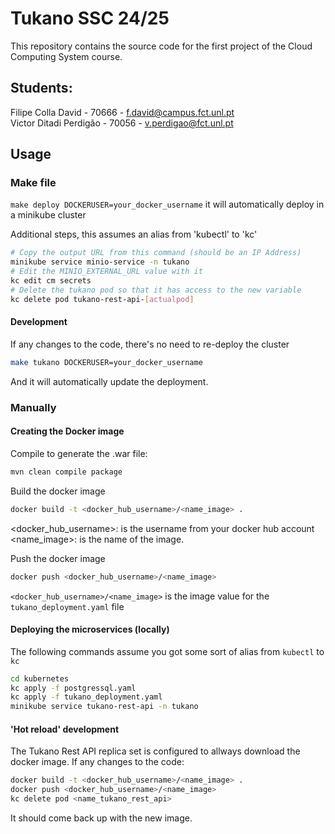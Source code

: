 # Tukano SSC 24/25
This repository contains the source code for the first project
of the Cloud Computing System course.

## Students:
Filipe Colla David - 70666 - f.david@campus.fct.unl.pt <br>
Victor Ditadi Perdigão -  70056 - v.perdigao@fct.unl.pt

## Usage

### Make file
```make deploy DOCKERUSER=your_docker_username``` it will automatically deploy in a minikube cluster<br>

Additional steps, this assumes an alias from 'kubectl' to 'kc'
```bash
# Copy the output URL from this command (should be an IP Address)
minikube service minio-service -n tukano
# Edit the MINIO_EXTERNAL_URL value with it
kc edit cm secrets
# Delete the tukano pod so that it has access to the new variable
kc delete pod tukano-rest-api-[actualpod]
```

#### Development
If any changes to the code, there's no need to re-deploy the cluster
```bash
make tukano DOCKERUSER=your_docker_username
```
And it will automatically update the deployment.


### Manually
#### Creating the Docker image
Compile to generate the .war file:
```bash
mvn clean compile package
```

Build the docker image
```bash
docker build -t <docker_hub_username>/<name_image> .
```
<docker_hub_username>: is the username from your docker hub account
<name_image>: is the name of the image.

Push the docker image
```bash
docker push <docker_hub_username>/<name_image>
```

```<docker_hub_username>/<name_image>``` is the image value for the ```tukano_deployment.yaml``` file

#### Deploying the microservices (locally)
The following commands assume you got some sort of alias from ```kubectl``` to ```kc```
```bash
cd kubernetes
kc apply -f postgressql.yaml
kc apply -f tukano_deployment.yaml
minikube service tukano-rest-api -n tukano
```
#### 'Hot reload' development
The Tukano Rest API replica set is configured to allways download the docker image. If any changes to the code:
```bash
docker build -t <docker_hub_username>/<name_image> .
docker push <docker_hub_username>/<name_image>
kc delete pod <name_tukano_rest_api>
```
It should come back up with the new image.
